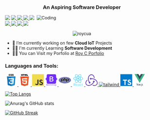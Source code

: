 <h3 align="center">An Aspiring Software Developer</h3>
<img align="right"  alt="Coding" width="400" src="https://media.licdn.com/dms/image/C4E12AQErJsYayDutVg/article-cover_image-shrink_600_2000/0/1651835064260?e=2147483647&v=beta&t=PD7NGwk2Vh3xOA9gxf8uUsLsAt-Bvak1Hm3ruoGSxuY">

<div id="badges">
         <a href="https://github.com/BEPb/BEPb"><img src="https://img.shields.io/badge/status-updating-brightgreen.svg"></a>
  
   <a href="#">
    <img src="https://img.shields.io/badge/JavaScript-323330?style=for-the-badge&logo=javascript&logoColor=F7DF1E"/>
  </a>
         
   <a href="#">
    <img src="https://img.shields.io/badge/TypeScript-007ACC?style=for-the-badge&logo=typescript&logoColor=white"/>
  </a>
         
 
  <a href="#">
    <img src="https://img.shields.io/badge/React-20232A?style=for-the-badge&logo=react&logoColor=61DAFB"/>
  </a> 
  
  <a href="#">
    <img src="https://img.shields.io/badge/Bootstrap-563D7C?style=for-the-badge&logo=bootstrap&logoColor=white"/>
  </a>
         
  <a href="#">
    <img src="https://img.shields.io/badge/next.js-000000?style=for-the-badge&logo=nextdotjs&logoColor=white"/>
  </a>
         
  <a href="#">
    <img src="https://img.shields.io/badge/Python-FFD43B?style=for-the-badge&logo=python&logoColor=blue"/>
  </a>
         
  <a href="#">
    <img src="https://img.shields.io/badge/Django-092E20?style=for-the-badge&logo=django&logoColor=green"/>
  </a>
  
  <a href="#">
    <img src="https://img.shields.io/badge/C%2B%2B-00599C?style=for-the-badge&logo=c%2B%2B&logoColor=white"/>
  </a>
         
  
  
  
  
  
 
  <p align="center"> <img src="https://komarev.com/ghpvc/?username=roycuadra&label=Profile%20views&color=0e75b6&style=flat" alt="roycua" /> </p>
</div>


- 🔭 I’m currently working on few **Cloud IoT** Projects
- 👨‍💻 I'm currently Learning **Software Development**
- 👨‍💻 You can Visit my Porfolio at [Roy C Porfolio](https://roy-c.vercel.app/)


<h3 align="left">Languages and Tools:</h3>


<a href="https://www.w3schools.com/css/" target="_blank" rel="noreferrer"> <img src="https://raw.githubusercontent.com/devicons/devicon/master/icons/css3/css3-original-wordmark.svg" alt="css3" width="40" height="40"/> </a> <a href="https://www.w3.org/html/" target="_blank" rel="noreferrer"> <img src="https://raw.githubusercontent.com/devicons/devicon/master/icons/html5/html5-original-wordmark.svg" alt="html5" width="40" height="40"/> </a> <a href="https://developer.mozilla.org/en-US/docs/Web/JavaScript" target="_blank" rel="noreferrer"> <img src="https://raw.githubusercontent.com/devicons/devicon/master/icons/javascript/javascript-original.svg" alt="javascript" width="40" height="40"/> </a> <a href="https://getbootstrap.com" target="_blank" rel="noreferrer"> <img src="https://raw.githubusercontent.com/devicons/devicon/master/icons/bootstrap/bootstrap-plain-wordmark.svg" alt="bootstrap" width="40" height="40"/> </a>  <a href="https://www.mysql.com/" target="_blank" rel="noreferrer"> <img src="https://raw.githubusercontent.com/devicons/devicon/master/icons/php/php-original.svg" alt="php" width="40" height="40"/> </a> <a href="https://www.postgresql.org" target="_blank" rel="noreferrer"><img src="https://raw.githubusercontent.com/devicons/devicon/master/icons/react/react-original-wordmark.svg" alt="react" width="40" height="40"/> </a> <a href="https://redux.js.org" target="_blank" rel="noreferrer"> <img src="https://raw.githubusercontent.com/devicons/devicon/master/icons/redux/redux-original.svg" alt="redux" width="40" height="40"/> </a> <a href="https://tailwindcss.com/" target="_blank" rel="noreferrer"> <img src="https://www.vectorlogo.zone/logos/tailwindcss/tailwindcss-icon.svg" alt="tailwind" width="40" height="40"/> </a> <a href="https://www.typescriptlang.org/" target="_blank" rel="noreferrer"> <img src="https://raw.githubusercontent.com/devicons/devicon/master/icons/typescript/typescript-original.svg" alt="typescript" width="40" height="40"/> </a> <a href="https://vuejs.org/" target="_blank" rel="noreferrer"> <img src="https://raw.githubusercontent.com/devicons/devicon/master/icons/vuejs/vuejs-original-wordmark.svg" alt="vuejs" width="40" height="40"/> </a> </p>

[![Top Langs](https://github-readme-stats.vercel.app/api/top-langs/?username=roycuadra&layout=pie&theme=midnight-purple&hide_border=true)](https://github.com/anuraghazra/github-readme-stats)

![Anurag's GitHub stats](https://github-readme-stats.vercel.app/api?username=roycuadra&theme=midnight-purple&show_icons=true&hide_border=true)

[![GitHub Streak](https://github-readme-streak-stats.herokuapp.com?user=roycuadra&theme=midnight-purple&hide_border=true)](https://git.io/streak-stats)






